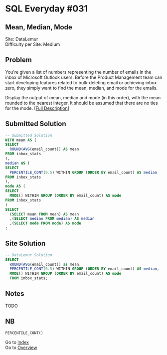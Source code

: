 # SQL Everyday \#031

## Mean, Median, Mode

Site: DataLemur\
Difficulty per Site: Medium

## Problem

You're given a list of numbers representing the number of emails in the inbox of Microsoft Outlook users. Before the Product Management team can start developing features related to bulk-deleting email or achieving inbox zero, they simply want to find the mean, median, and mode for the emails.

Display the output of mean, median and mode (in this order), with the mean rounded to the nearest integer. It should be assumed that there are no ties for the mode. [[Full Description](https://datalemur.com/questions/mean-median-mode)]

## Submitted Solution

```sql
-- Submitted Solution
WITH mean AS (
SELECT
  ROUND(AVG(email_count)) AS mean
FROM inbox_stats
),
median AS (
SELECT
  PERCENTILE_CONT(0.5) WITHIN GROUP (ORDER BY email_count) AS median
FROM inbox_stats
),
mode AS (
SELECT
  MODE() WITHIN GROUP (ORDER BY email_count) AS mode
FROM inbox_stats
)
SELECT
  (SELECT mean FROM mean) AS mean
  ,(SELECT median FROM median) AS median
  ,(SELECT mode FROM mode) AS mode
;
```

## Site Solution

```sql
-- DataLemur Solution 
SELECT 
  ROUND(AVG(email_count)) as mean,
  PERCENTILE_CONT(0.5) WITHIN GROUP (ORDER BY email_count) AS median,
  MODE() WITHIN GROUP (ORDER BY email_count) AS mode
  FROM inbox_stats;
```

## Notes

TODO

## NB

`PERCENTILE_CONT()`

Go to [Index](../?tab=readme-ov-file#index)\
Go to [Overview](../?tab=readme-ov-file)
